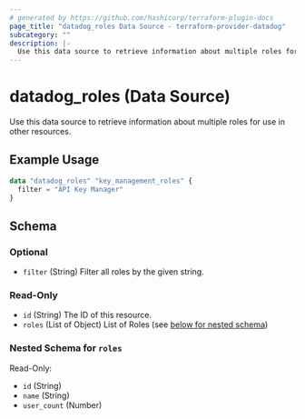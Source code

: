 ```yaml
---
# generated by https://github.com/hashicorp/terraform-plugin-docs
page_title: "datadog_roles Data Source - terraform-provider-datadog"
subcategory: ""
description: |-
  Use this data source to retrieve information about multiple roles for use in other resources.
---
```


# datadog_roles (Data Source)

Use this data source to retrieve information about multiple roles for use in other resources.

## Example Usage

```terraform
data "datadog_roles" "key_management_roles" {
  filter = "API Key Manager"
}
```

<!-- schema generated by tfplugindocs -->
## Schema

### Optional

- `filter` (String) Filter all roles by the given string.

### Read-Only

- `id` (String) The ID of this resource.
- `roles` (List of Object) List of Roles (see [below for nested schema](#nestedatt--roles))

<a id="nestedatt--roles"></a>
### Nested Schema for `roles`

Read-Only:

- `id` (String)
- `name` (String)
- `user_count` (Number)
